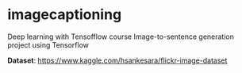 # imagecaptioning
Deep learning with Tensofflow course
Image-to-sentence generation project using Tensorflow

**Dataset**: https://www.kaggle.com/hsankesara/flickr-image-dataset
